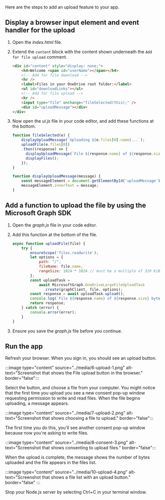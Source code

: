 Here are the steps to add an upload feature to your app.

## Display a browser input element and event handler for the upload

1. Open the *index.html* file.

1. Extend the `content` block with the content shown underneath the `Add for file upload` comment.

    ```html
    <div id="content" style="display: none;">
        <h4>Welcome <span id="userName"></span></h4>
        <!-- Add for file download -->
        <hr />
        <label>Files in your OneDrive root folder:</label>
        <ul id="downloadLinks"></ul>
        <!-- Add for file upload -->
        <hr />
        <input type="file" onchange="fileSelected(this);" />
        <div id="uploadMessage"></div>
    </div>
    ```
    
1. Now open the *ui.js* file in your code editor, and add these functions at the bottom.

    ```javascript
    function fileSelected(e) {
        displayUploadMessage(`Uploading ${e.files[0].name}...`);
        uploadFile(e.files[0])
        .then((response) => {
          displayUploadMessage(`File ${response.name} of ${response.size} bytes uploaded`);
          displayFiles();
        });
    }
    
    function displayUploadMessage(message) {
        const messageElement = document.getElementById('uploadMessage');
        messageElement.innerText = message;
    }
    ```

## Add a function to upload the file by using the Microsoft Graph SDK

1. Open the *graph.js* file in your code editor.

1. Add this function at the bottom of the file.

    ```javascript
    async function uploadFile(file) {
        try {
            ensureScope('files.readwrite');
            let options = {
                path: "/",
                fileName: file.name,
                rangeSize: 1024 * 1024 // must be a multiple of 320 KiB
            };
            const uploadTask = 
                await MicrosoftGraph.OneDriveLargeFileUploadTask
                  .create(graphClient, file, options);
            const response = await uploadTask.upload();
            console.log(`File ${response.name} of ${response.size} bytes uploaded`);
            return response;
        } catch (error) {
            console.error(error);
        }
    }
    ```

1. Ensure you save the *graph.js* file before you continue.

## Run the app

Refresh your browser. When you sign in, you should see an upload button.

:::image type="content" source="../media/6-upload-1.png" alt-text="Screenshot that shows the File upload button in the browser." border="false":::

Select the button, and choose a file from your computer. You might notice that the first time you upload you see a new consent pop-up window requesting permission to write and read files. When the file begins uploading, a message appears.

:::image type="content" source="../media/7-upload-2.png" alt-text="Screenshot that shows choosing a file to upload." border="false":::

The first time you do this, you'll see another consent pop-up window because now you're asking to write files.

:::image type="content" source="../media/8-consent-3.png" alt-text="Screenshot that shows consenting to upload files." border="false":::

When the upload is complete, the message shows the number of bytes uploaded and the file appears in the files list.

:::image type="content" source="../media/10-upload-4.png" alt-text="Screenshot that shows a file list with an upload button." border="false" :::

Stop your Node.js server by selecting Ctrl+C in your terminal window.